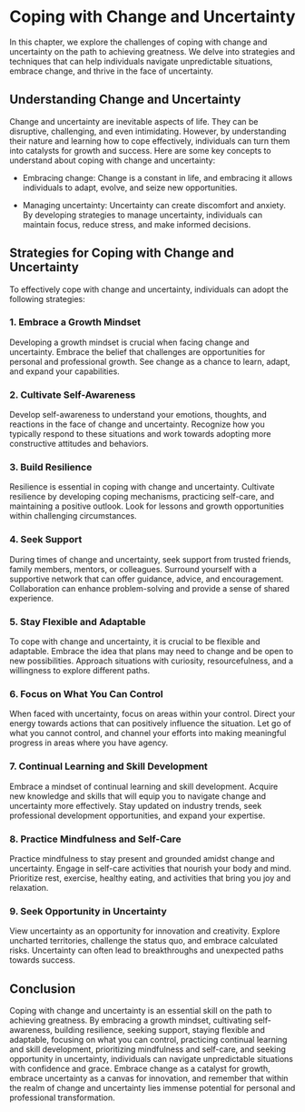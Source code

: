 Coping with Change and Uncertainty
===========================================

In this chapter, we explore the challenges of coping with change and uncertainty on the path to achieving greatness. We delve into strategies and techniques that can help individuals navigate unpredictable situations, embrace change, and thrive in the face of uncertainty.

Understanding Change and Uncertainty
------------------------------------

Change and uncertainty are inevitable aspects of life. They can be disruptive, challenging, and even intimidating. However, by understanding their nature and learning how to cope effectively, individuals can turn them into catalysts for growth and success. Here are some key concepts to understand about coping with change and uncertainty:

* Embracing change: Change is a constant in life, and embracing it allows individuals to adapt, evolve, and seize new opportunities.

* Managing uncertainty: Uncertainty can create discomfort and anxiety. By developing strategies to manage uncertainty, individuals can maintain focus, reduce stress, and make informed decisions.

Strategies for Coping with Change and Uncertainty
-------------------------------------------------

To effectively cope with change and uncertainty, individuals can adopt the following strategies:

### 1. Embrace a Growth Mindset

Developing a growth mindset is crucial when facing change and uncertainty. Embrace the belief that challenges are opportunities for personal and professional growth. See change as a chance to learn, adapt, and expand your capabilities.

### 2. Cultivate Self-Awareness

Develop self-awareness to understand your emotions, thoughts, and reactions in the face of change and uncertainty. Recognize how you typically respond to these situations and work towards adopting more constructive attitudes and behaviors.

### 3. Build Resilience

Resilience is essential in coping with change and uncertainty. Cultivate resilience by developing coping mechanisms, practicing self-care, and maintaining a positive outlook. Look for lessons and growth opportunities within challenging circumstances.

### 4. Seek Support

During times of change and uncertainty, seek support from trusted friends, family members, mentors, or colleagues. Surround yourself with a supportive network that can offer guidance, advice, and encouragement. Collaboration can enhance problem-solving and provide a sense of shared experience.

### 5. Stay Flexible and Adaptable

To cope with change and uncertainty, it is crucial to be flexible and adaptable. Embrace the idea that plans may need to change and be open to new possibilities. Approach situations with curiosity, resourcefulness, and a willingness to explore different paths.

### 6. Focus on What You Can Control

When faced with uncertainty, focus on areas within your control. Direct your energy towards actions that can positively influence the situation. Let go of what you cannot control, and channel your efforts into making meaningful progress in areas where you have agency.

### 7. Continual Learning and Skill Development

Embrace a mindset of continual learning and skill development. Acquire new knowledge and skills that will equip you to navigate change and uncertainty more effectively. Stay updated on industry trends, seek professional development opportunities, and expand your expertise.

### 8. Practice Mindfulness and Self-Care

Practice mindfulness to stay present and grounded amidst change and uncertainty. Engage in self-care activities that nourish your body and mind. Prioritize rest, exercise, healthy eating, and activities that bring you joy and relaxation.

### 9. Seek Opportunity in Uncertainty

View uncertainty as an opportunity for innovation and creativity. Explore uncharted territories, challenge the status quo, and embrace calculated risks. Uncertainty can often lead to breakthroughs and unexpected paths towards success.

Conclusion
----------

Coping with change and uncertainty is an essential skill on the path to achieving greatness. By embracing a growth mindset, cultivating self-awareness, building resilience, seeking support, staying flexible and adaptable, focusing on what you can control, practicing continual learning and skill development, prioritizing mindfulness and self-care, and seeking opportunity in uncertainty, individuals can navigate unpredictable situations with confidence and grace. Embrace change as a catalyst for growth, embrace uncertainty as a canvas for innovation, and remember that within the realm of change and uncertainty lies immense potential for personal and professional transformation.
